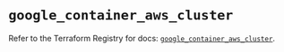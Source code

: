 # `google_container_aws_cluster`

Refer to the Terraform Registry for docs: [`google_container_aws_cluster`](https://registry.terraform.io/providers/hashicorp/google/6.18.0/docs/resources/container_aws_cluster).
